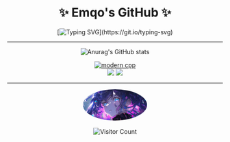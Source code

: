 <div align="center">

# ✨ Emqo's GitHub  ✨

[![Typing SVG](https://readme-typing-svg.herokuapp.com?font=Fira+Code&size=22&center=true&vCenter=true&width=600&lines=欢迎来到我的主页~;Modern+C%2B%2B+爱好者;积极学习+不断成长!)](https://git.io/typing-svg)

---

![Anurag's GitHub stats](https://github-readme-stats.vercel.app/api?username=Emqo&show_icons=true&theme=tokyonight)

[![modern cpp](https://img.shields.io/badge/code-Modern%20C++-blue)](https://learn.microsoft.com/zh-cn/cpp/cpp/welcome-back-to-cpp-modern-cpp)  
![](https://img.shields.io/badge/讨厌-学习-yellow) 
![](https://img.shields.io/badge/性格-开朗-red) 

---

<img src="image/头像.jpg" alt="头像" width="150" style="border-radius:50%"/>

<!-- 访客排行榜风格 -->
![Visitor Count](https://visitor-badge.glitch.me/badge?page_id=Emqo.Emqo&left_color=blue&right_color=green)

</div>
